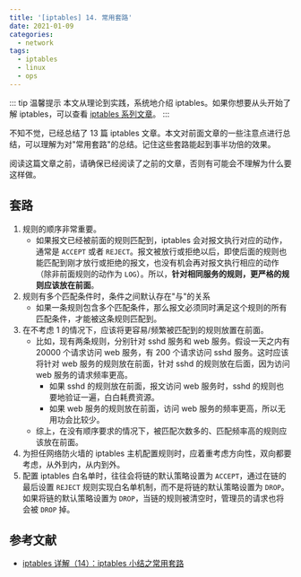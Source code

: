 ```yaml
---
title: '[iptables] 14. 常用套路'
date: 2021-01-09
categories:
  - network
tags:
  - iptables
  - linux
  - ops
---
```


::: tip 温馨提示
本文从理论到实践，系统地介绍 iptables。如果你想要从头开始了解 iptables，可以查看 [iptables 系列文章][iptables series]。
:::

不知不觉，已经总结了 13 篇 iptables 文章。本文对前面文章的一些注意点进行总结，可以理解为对"常用套路"的总结。记住这些套路能起到事半功倍的效果。

阅读这篇文章之前，请确保已经阅读了之前的文章，否则有可能会不理解为什么要这样做。

## 套路

1. 规则的顺序非常重要。
   - 如果报文已经被前面的规则匹配到，iptables 会对报文执行对应的动作，通常是 `ACCEPT` 或者 `REJECT`。报文被放行或拒绝以后，即使后面的规则也能匹配到刚才放行或拒绝的报文，也没有机会再对报文执行相应的动作（除非前面规则的动作为 `LOG`）。所以，**针对相同服务的规则，更严格的规则应该放在前面**。
2. 规则有多个匹配条件时，条件之间默认存在"与"的关系
   - 如果一条规则包含多个匹配条件，那么报文必须同时满足这个规则的所有匹配条件，才能被这条规则匹配到。
3. 在不考虑 1 的情况下，应该将更容易/频繁被匹配到的规则放置在前面。
   - 比如，现有两条规则，分别针对 sshd 服务和 web 服务。假设一天之内有 20000 个请求访问 web 服务，有 200 个请求访问 sshd 服务。这时应该将针对 web 服务的规则放在前面，针对 sshd 的规则放在后面，因为访问 web 服务的请求频率更高。
     - 如果 sshd 的规则放在前面，报文访问 web 服务时，sshd 的规则也要地验证一遍，白白耗费资源。
     - 如果 web 服务的规则放在前面，访问 web 服务的频率更高，所以无用功会比较少。
   - 综上，在没有顺序要求的情况下，被匹配次数多的、匹配频率高的规则应该放在前面。
4. 为担任网络防火墙的 iptables 主机配置规则时，应着重考虑方向性，双向都要考虑，从外到内，从内到外。
5. 配置 iptables 白名单时，往往会将链的默认策略设置为 `ACCEPT`，通过在链的最后设置 `REJECT` 规则实现白名单机制，而不是将链的默认策略设置为 `DROP`。如果将链的默认策略设置为 `DROP`，当链的规则被清空时，管理员的请求也将会被 `DROP` 掉。

## 参考文献

- [iptables 详解（14）：iptables 小结之常用套路]

[iptables series]: /tag/iptables/
[iptables 详解（14）：iptables 小结之常用套路]: http://www.zsythink.net/archives/1869
